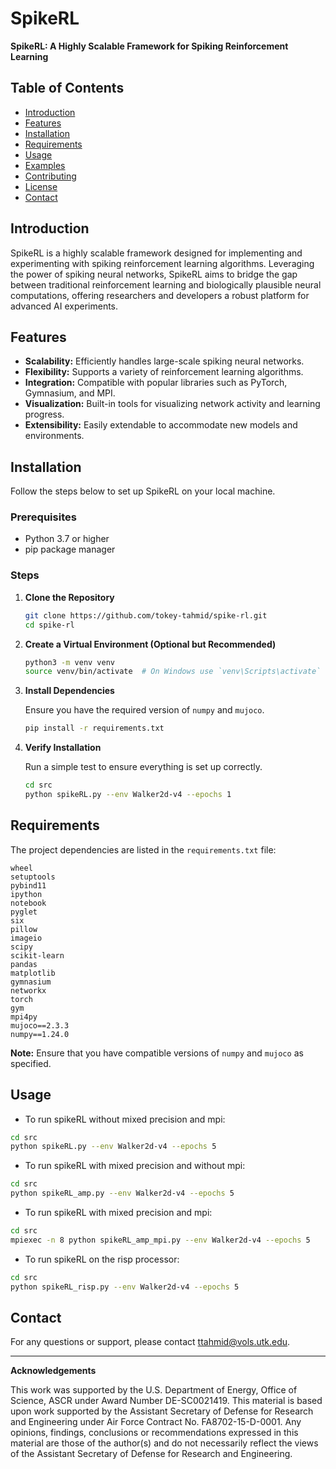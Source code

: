 # SpikeRL

**SpikeRL: A Highly Scalable Framework for Spiking Reinforcement Learning**

## Table of Contents

- [Introduction](#introduction)
- [Features](#features)
- [Installation](#installation)
- [Requirements](#requirements)
- [Usage](#usage)
- [Examples](#examples)
- [Contributing](#contributing)
- [License](#license)
- [Contact](#contact)

## Introduction

SpikeRL is a highly scalable framework designed for implementing and experimenting with spiking reinforcement learning algorithms. Leveraging the power of spiking neural networks, SpikeRL aims to bridge the gap between traditional reinforcement learning and biologically plausible neural computations, offering researchers and developers a robust platform for advanced AI experiments.

## Features

- **Scalability:** Efficiently handles large-scale spiking neural networks.
- **Flexibility:** Supports a variety of reinforcement learning algorithms.
- **Integration:** Compatible with popular libraries such as PyTorch, Gymnasium, and MPI.
- **Visualization:** Built-in tools for visualizing network activity and learning progress.
- **Extensibility:** Easily extendable to accommodate new models and environments.

## Installation

Follow the steps below to set up SpikeRL on your local machine.

### Prerequisites

- Python 3.7 or higher
- pip package manager

### Steps

1. **Clone the Repository**

   ```bash
   git clone https://github.com/tokey-tahmid/spike-rl.git
   cd spike-rl
   ```

2. **Create a Virtual Environment (Optional but Recommended)**

   ```bash
   python3 -m venv venv
   source venv/bin/activate  # On Windows use `venv\Scripts\activate`
   ```

3. **Install Dependencies**

   Ensure you have the required version of `numpy` and `mujoco`.

   ```bash
   pip install -r requirements.txt
   ```

4. **Verify Installation**

   Run a simple test to ensure everything is set up correctly.

   ```bash
   cd src
   python spikeRL.py --env Walker2d-v4 --epochs 1
   ```

## Requirements

The project dependencies are listed in the `requirements.txt` file:

```
wheel
setuptools
pybind11
ipython
notebook
pyglet
six
pillow
imageio
scipy
scikit-learn
pandas
matplotlib
gymnasium
networkx
torch
gym
mpi4py
mujoco==2.3.3
numpy==1.24.0
```

**Note:** Ensure that you have compatible versions of `numpy` and `mujoco` as specified.

## Usage

- To run spikeRL without mixed precision and mpi:

```bash
cd src
python spikeRL.py --env Walker2d-v4 --epochs 5
```

- To run spikeRL with mixed precision and without mpi:

```bash
cd src
python spikeRL_amp.py --env Walker2d-v4 --epochs 5
```

- To run spikeRL with mixed precision and mpi:

```bash
cd src
mpiexec -n 8 python spikeRL_amp_mpi.py --env Walker2d-v4 --epochs 5
```

- To run spikeRL on the risp processor:

```bash
cd src
python spikeRL_risp.py --env Walker2d-v4 --epochs 5
```

<!-- ## Examples

Detailed examples and tutorials can be found in the [examples](examples/) directory. These include:

- **Basic Training:** Step-by-step guide to training a spiking agent in a simple environment.
- **Advanced Architectures:** Implementing custom spiking neural network architectures.
- **Visualization:** Tools and scripts for visualizing network activity and learning metrics. -->

<!-- ## Contributing

Contributions are welcome! Please follow these steps to contribute:

1. **Fork the Repository**

2. **Create a New Branch**

   ```bash
   git checkout -b feature/YourFeature
   ```

3. **Commit Your Changes**

   ```bash
   git commit -m "Add your feature"
   ```

4. **Push to the Branch**

   ```bash
   git push origin feature/YourFeature
   ```

5. **Open a Pull Request**

Please ensure your code follows the project's coding standards and includes appropriate tests.

## License

This project is licensed under the [MIT License](LICENSE). -->

## Contact

For any questions or support, please contact [ttahmid@vols.utk.edu](mailto:ttahmid@vols.utk.edu).

---

**Acknowledgements**

This work was supported by the U.S. Department of Energy, Office of Science,
ASCR under Award Number DE-SC0021419.
This material is based upon work supported by the Assistant Secretary of Defense
for Research and Engineering under Air Force Contract No. FA8702-15-D-0001.
Any opinions, findings, conclusions or recommendations expressed in this material
are those of the author(s) and do not necessarily reflect the views of the Assistant
Secretary of Defense for Research and Engineering.
